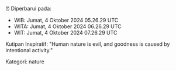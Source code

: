 ⏰ Diperbarui pada:
- WIB: Jumat, 4 Oktober 2024 05.26.29 UTC
- WITA: Jumat, 4 Oktober 2024 06.26.29 UTC
- WIT: Jumat, 4 Oktober 2024 07.26.29 UTC

Kutipan Inspiratif:
"Human nature is evil, and goodness is caused by intentional activity."


Kategori: nature

